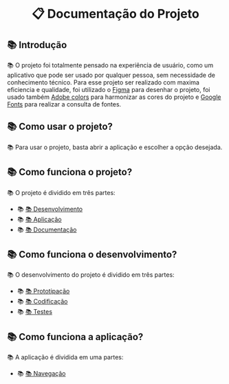<h1 align="center">
    📋  Documentação do Projeto
</h1>

<section>
    <h2>
        📚  Introdução
    </h2>
    <p>
        📚 O projeto foi totalmente pensado na experiência de usuário, como um aplicativo que pode ser usado por qualquer pessoa, sem necessidade de conhecimento técnico. Para esse projeto ser realizado com maxima eficiencia e qualidade, foi utilizado o <a href="https://www.figma.com/file/HpkFa213E4sS9NASr3vgjS/Untitled?node-id=0%3A1">Figma</a> para desenhar o projeto, foi usado também <a href="https://color.adobe.com/pt/trends/Ui/ux">Adobe colors</a> para harmonizar as cores do projeto e <a href="https://fonts.google.com/">Google Fonts</a> para realizar a consulta de fontes.
    </p>

   <h2>
        📚  Como usar o projeto?
   </h2>
    <p>
        📚 Para usar o projeto, basta abrir a aplicação e escolher a opção desejada.
    </p>

   <h2>
        📚  Como funciona o projeto?
   </h2>
    <p>
        📚 O projeto é dividido em três partes:
    </p>
    <ul>
        <li>
            📚 <a href="https://www.figma.com/file/HpkFa213E4sS9NASr3vgjS/Untitled?node-id=0%3A1">📚  Desenvolvimento</a>
        </li>
        <li>
            📚 <a href=""#">📚  Aplicação</a>
        </li>
        <li>
            📚 <a href=""#">📚  Documentação</a>
        </li>
    </ul>
    <h2>
          📚  Como funciona o desenvolvimento?
    </h2>
    <p>
        📚 O desenvolvimento do projeto é dividido em três partes:
    </p>
    <ul>
        <li>
            📚 <a href=""#">📚  Prototipação</a>
        </li>
        <li>
            📚 <a href=""#">📚  Codificação</a>
        </li>
        <li>
            📚 <a href=""#">📚  Testes</a>
        </li>
    </ul>
    <h2>
          📚  Como funciona a aplicação?
    </h2>
    <p>
        📚 A aplicação é dividida em uma partes:
    </p>
    <ul>
        <li>
            📚 <a href=""#">📚  Navegação</a>
        </li>
    </ul>
</section>